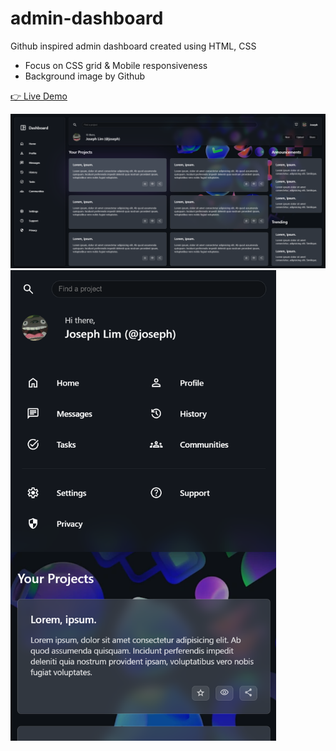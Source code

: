 # admin-dashboard

Github inspired admin dashboard created using HTML, CSS

-   Focus on CSS grid & Mobile responsiveness
-   Background image by Github

[👉 Live Demo](https://mocchu.github.io/admin-dashboard/)

<img src="img/sc.png" width="825" />
<img src="img/sc-mobile.png" width="425" />
